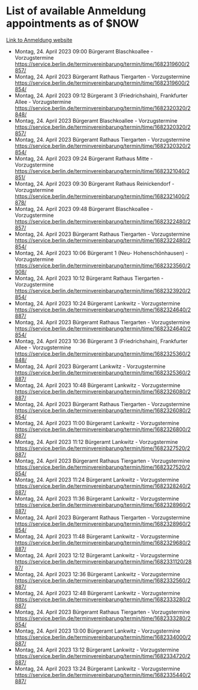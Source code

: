 # List of available Anmeldung appointments as of $NOW
[Link to Anmeldung website](https://service.berlin.de/terminvereinbarung/termin/tag.php?termin=1&anliegen[]=120686&dienstleisterlist=122210,122217,327316,122219,327312,122227,327314,122231,327346,122243,327348,122254,122252,329742,122260,329745,122262,329748,122271,327278,122273,327274,122277,327276,330436,122280,327294,122282,327290,122284,327292,122291,327270,122285,327266,122286,327264,122296,327268,150230,329760,122297,327286,122294,327284,122312,329763,122314,329775,122304,327330,122311,327334,122309,327332,317869,122281,327352,122279,329772,122283,122276,327324,122274,327326,122267,329766,122246,327318,122251,327320,122257,327322,122208,327298,122226,327300&herkunft=http%3A%2F%2Fservice.berlin.de%2Fdienstleistung%2F120686%2F)
- Montag, 24. April 2023 09:00 Bürgeramt Blaschkoallee - Vorzugstermine https://service.berlin.de/terminvereinbarung/termin/time/1682319600/2857/
- Montag, 24. April 2023  Bürgeramt Rathaus Tiergarten - Vorzugstermine https://service.berlin.de/terminvereinbarung/termin/time/1682319600/2854/
- Montag, 24. April 2023 09:12 Bürgeramt 3 (Friedrichshain), Frankfurter Allee - Vorzugstermine https://service.berlin.de/terminvereinbarung/termin/time/1682320320/2848/
- Montag, 24. April 2023  Bürgeramt Blaschkoallee - Vorzugstermine https://service.berlin.de/terminvereinbarung/termin/time/1682320320/2857/
- Montag, 24. April 2023  Bürgeramt Rathaus Tiergarten - Vorzugstermine https://service.berlin.de/terminvereinbarung/termin/time/1682320320/2854/
- Montag, 24. April 2023 09:24 Bürgeramt Rathaus Mitte - Vorzugstermine https://service.berlin.de/terminvereinbarung/termin/time/1682321040/2851/
- Montag, 24. April 2023 09:30 Bürgeramt Rathaus Reinickendorf - Vorzugstermine https://service.berlin.de/terminvereinbarung/termin/time/1682321400/2878/
- Montag, 24. April 2023 09:48 Bürgeramt Blaschkoallee - Vorzugstermine https://service.berlin.de/terminvereinbarung/termin/time/1682322480/2857/
- Montag, 24. April 2023  Bürgeramt Rathaus Tiergarten - Vorzugstermine https://service.berlin.de/terminvereinbarung/termin/time/1682322480/2854/
- Montag, 24. April 2023 10:06 Bürgeramt 1 (Neu- Hohenschönhausen) - Vorzugstermine https://service.berlin.de/terminvereinbarung/termin/time/1682323560/2908/
- Montag, 24. April 2023 10:12 Bürgeramt Rathaus Tiergarten - Vorzugstermine https://service.berlin.de/terminvereinbarung/termin/time/1682323920/2854/
- Montag, 24. April 2023 10:24 Bürgeramt Lankwitz - Vorzugstermine https://service.berlin.de/terminvereinbarung/termin/time/1682324640/2887/
- Montag, 24. April 2023  Bürgeramt Rathaus Tiergarten - Vorzugstermine https://service.berlin.de/terminvereinbarung/termin/time/1682324640/2854/
- Montag, 24. April 2023 10:36 Bürgeramt 3 (Friedrichshain), Frankfurter Allee - Vorzugstermine https://service.berlin.de/terminvereinbarung/termin/time/1682325360/2848/
- Montag, 24. April 2023  Bürgeramt Lankwitz - Vorzugstermine https://service.berlin.de/terminvereinbarung/termin/time/1682325360/2887/
- Montag, 24. April 2023 10:48 Bürgeramt Lankwitz - Vorzugstermine https://service.berlin.de/terminvereinbarung/termin/time/1682326080/2887/
- Montag, 24. April 2023  Bürgeramt Rathaus Tiergarten - Vorzugstermine https://service.berlin.de/terminvereinbarung/termin/time/1682326080/2854/
- Montag, 24. April 2023 11:00 Bürgeramt Lankwitz - Vorzugstermine https://service.berlin.de/terminvereinbarung/termin/time/1682326800/2887/
- Montag, 24. April 2023 11:12 Bürgeramt Lankwitz - Vorzugstermine https://service.berlin.de/terminvereinbarung/termin/time/1682327520/2887/
- Montag, 24. April 2023  Bürgeramt Rathaus Tiergarten - Vorzugstermine https://service.berlin.de/terminvereinbarung/termin/time/1682327520/2854/
- Montag, 24. April 2023 11:24 Bürgeramt Lankwitz - Vorzugstermine https://service.berlin.de/terminvereinbarung/termin/time/1682328240/2887/
- Montag, 24. April 2023 11:36 Bürgeramt Lankwitz - Vorzugstermine https://service.berlin.de/terminvereinbarung/termin/time/1682328960/2887/
- Montag, 24. April 2023  Bürgeramt Rathaus Tiergarten - Vorzugstermine https://service.berlin.de/terminvereinbarung/termin/time/1682328960/2854/
- Montag, 24. April 2023 11:48 Bürgeramt Lankwitz - Vorzugstermine https://service.berlin.de/terminvereinbarung/termin/time/1682329680/2887/
- Montag, 24. April 2023 12:12 Bürgeramt Lankwitz - Vorzugstermine https://service.berlin.de/terminvereinbarung/termin/time/1682331120/2887/
- Montag, 24. April 2023 12:36 Bürgeramt Lankwitz - Vorzugstermine https://service.berlin.de/terminvereinbarung/termin/time/1682332560/2887/
- Montag, 24. April 2023 12:48 Bürgeramt Lankwitz - Vorzugstermine https://service.berlin.de/terminvereinbarung/termin/time/1682333280/2887/
- Montag, 24. April 2023  Bürgeramt Rathaus Tiergarten - Vorzugstermine https://service.berlin.de/terminvereinbarung/termin/time/1682333280/2854/
- Montag, 24. April 2023 13:00 Bürgeramt Lankwitz - Vorzugstermine https://service.berlin.de/terminvereinbarung/termin/time/1682334000/2887/
- Montag, 24. April 2023 13:12 Bürgeramt Lankwitz - Vorzugstermine https://service.berlin.de/terminvereinbarung/termin/time/1682334720/2887/
- Montag, 24. April 2023 13:24 Bürgeramt Lankwitz - Vorzugstermine https://service.berlin.de/terminvereinbarung/termin/time/1682335440/2887/
